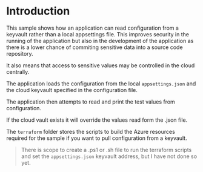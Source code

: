 # Introduction

This sample shows how an application can read configuration from a keyvault rather than a local appsettings file.  This improves security in the running of the application but also in the development of the application as there is a lower chance of commiting sensitive data into a source code repository.  

It also means that access to sensitive values may be controlled in the cloud centrally.

The application loads the configuration from the local `appsettings.json` and the cloud keyvault specified in the configuration file.  

The application then attempts to read and print the test values from configuration.

If the cloud vault exists it will override the values read form the .json file.  

The `terraform` folder stores the scripts to build the Azure resources required for the sample if you want to pull configuration from a keyvault.




> There is scope to create a .ps1 or .sh file to run the terraform scripts and set the `appsettings.json` keyvault address, but I have not done so yet.